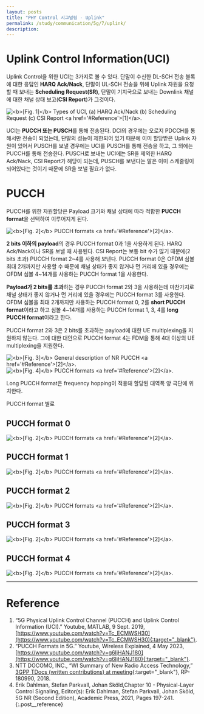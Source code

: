 ```yaml
---
layout: posts
title: "PHY Control 시그널링 - Uplink"
permalink: /study/communication/5g/7/uplink/
description:
---
```


# Uplink Control Information(UCI)

Uplink Control을 위한 UCI는 3가지로 볼 수 있다. 단말이 수신한 DL-SCH 전송 블록에 대한 응답인 **HARQ Ack/Nack**, 단말이 UL-SCH 전송을 위해 Uplink 자원을 요청할 때 보내는 **Scheduling Request(SR)**, 단말이 기지국으로 보내는 Downlink 채널에 대한 채널 상태 보고(**CSI Report**)가 그것이다.

<img class="modal" src="/_pages/study/communication/5g/images/7/uplink/1.png" alt="<b>[Fig. 1]</b> Types of UCI, (a) HARQ Ack/Nack (b) Scheduling Request (c) CSI Report <a href='#Reference'>[1]</a>."/>

UCI는 **PUCCH 또는 PUSCH**를 통해 전송된다. DCI의 경우에는 오로지 PDCCH를 통해서만 전송이 되었는데, 단말의 성능이 제한되어 있기 때문에 이미 할당받은 Uplink 자원이 있어서 PUSCH를 보낼 경우에는 UCI를 PUSCH를 통해 전송을 하고, 그 외에는 PUCCH를 통해 전송한다. PUSCH로 보내는 UCI에는 SR을 제외한 HARQ Ack/Nack, CSI Report가 해당이 되는데, PUSCH를 보낸다는 말은 이미 스케줄링이 되어있다는 것이기 때문에 SR을 보낼 필요가 없다.


# PUCCH

PUCCH를 위한 자원할당은 Payload 크기와 채널 상태에 따라 적합한 **PUCCH format**을 선택하여 이루어지게 된다.

<img class="modal img__medium" src="/_pages/study/communication/5g/images/7/uplink/2.png" alt="<b>[Fig. 2]</b> PUCCH formats <a href='#Reference'>[2]</a>."/>

**2 bits 이하의 payload**의 경우 PUCCH format 0과 1을 사용하게 된다. HARQ Ack/Nack이나 SR을 보낼 때 사용된다. CSI Report는 보통 bit 수가 많기 때문에(2 bits 초과) PUCCH format 2~4를 사용해 보낸다. PUCCH format 0은 OFDM 심볼 최대 2개까지만 사용할 수 때문에 채널 상태가 좋지 않거나 먼 거리에 있을 경우에는 OFDM 심볼 4~14개를 사용하는 PUCCH format 1을 사용한다.

**Payload가 2 bits를 초과**하는 경우 PUCCH format 2와 3을 사용하는데 마찬가지로 채널 상태가 좋지 않거나 먼 거리에 있을 경우에는 PUCCH format 3를 사용한다. OFDM 심볼을 최대 2개까지만 사용하는 PUCCH format 0, 2를 **short PUCCH format**이라고 하고 심볼 4~14개를 사용하는 PUCCH format 1, 3, 4를 **long PUCCH format**이라고 한다.

PUCCH format 2와 3은 2 bits를 초과하는 payload에 대한 UE multiplexing을 지원하지 않는다. 그에 대한 대안으로 PUCCH format 4는 FDM을 통해 4대 이상의 UE multiplexing을 지원한다.

<div class="post__stage-container">
    <div class="post__stage">
        <img class="modal" src="/_pages/study/communication/5g/images/7/uplink/3.png" alt="<b>[Fig. 3]</b> General description of NR PUCCH <a href='#Reference'>[2]</a>."/>
    </div>
    <div class="post__stage">
        <img class="modal" src="/_pages/study/communication/5g/images/7/uplink/4.png" alt="<b>[Fig. 4]</b> PUCCH formats <a href='#Reference'>[2]</a>."/>
    </div>
</div>

Long PUCCH format은 frequency hopping이 적용돼 할당된 대역폭 양 극단에 위치한다.

PUCCH format 별로

## PUCCH format 0

<img class="modal" src="/_pages/study/communication/5g/images/7/uplink/5_0.png" alt="<b>[Fig. 2]</b> PUCCH formats <a href='#Reference'>[2]</a>."/>

## PUCCH format 1

<img class="modal" src="/_pages/study/communication/5g/images/7/uplink/5_1.png" alt="<b>[Fig. 2]</b> PUCCH formats <a href='#Reference'>[2]</a>."/>

## PUCCH format 2

<img class="modal" src="/_pages/study/communication/5g/images/7/uplink/5_2.png" alt="<b>[Fig. 2]</b> PUCCH formats <a href='#Reference'>[2]</a>."/>

## PUCCH format 3

<img class="modal" src="/_pages/study/communication/5g/images/7/uplink/5_3.png" alt="<b>[Fig. 2]</b> PUCCH formats <a href='#Reference'>[2]</a>."/>

## PUCCH format 4

<img class="modal" src="/_pages/study/communication/5g/images/7/uplink/5_4.png" alt="<b>[Fig. 2]</b> PUCCH formats <a href='#Reference'>[2]</a>."/>

---

# <a name="Reference"></a>Reference

1. “5G Physical Uplink Control Channel (PUCCH) and Uplink Control Information (UCI).” Youtube, MATLAB, 9 Sept. 2019, [https://www.youtube.com/watch?v=Tc_ECMWSH30](https://www.youtube.com/watch?v=Tc_ECMWSH30){:target="_blank"}.
2. “PUCCH Formats in 5G.” Youtube, Wireless Explained, 4 May 2023, [https://www.youtube.com/watch?v=g6IjHANJ180](https://www.youtube.com/watch?v=g6IjHANJ180){:target="_blank"}.
3. NTT DOCOMO, INC., “WI Summary of New Radio Access Technology,” [3GPP TDocs (written contributions) at meeting](https://www.3gpp.org/dynareport?code=TDocExMtg--RP-80--18663.htm){:target="_blank"}, RP-180990, 2018.
4. Erik Dahlman, Stefan Parkvall, Johan Sköld,Chapter 10 - Physical-Layer Control Signaling, Editor(s): Erik Dahlman, Stefan Parkvall, Johan Sköld, 5G NR (Second Edition), Academic Press, 2021, Pages 197-241.
{:.post__reference}